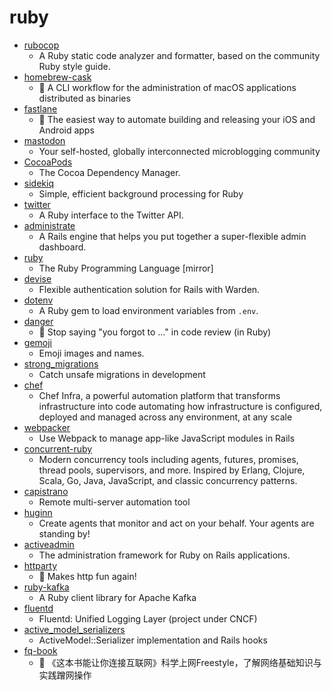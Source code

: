 # ruby
- [rubocop](https://github.com/rubocop-hq/rubocop)
  - A Ruby static code analyzer and formatter, based on the community Ruby style guide.
- [homebrew-cask](https://github.com/Homebrew/homebrew-cask)
  - 🍻 A CLI workflow for the administration of macOS applications distributed as binaries
- [fastlane](https://github.com/fastlane/fastlane)
  - 🚀 The easiest way to automate building and releasing your iOS and Android apps
- [mastodon](https://github.com/tootsuite/mastodon)
  - Your self-hosted, globally interconnected microblogging community
- [CocoaPods](https://github.com/CocoaPods/CocoaPods)
  - The Cocoa Dependency Manager.
- [sidekiq](https://github.com/mperham/sidekiq)
  - Simple, efficient background processing for Ruby
- [twitter](https://github.com/sferik/twitter)
  - A Ruby interface to the Twitter API.
- [administrate](https://github.com/thoughtbot/administrate)
  - A Rails engine that helps you put together a super-flexible admin dashboard.
- [ruby](https://github.com/ruby/ruby)
  - The Ruby Programming Language [mirror]
- [devise](https://github.com/heartcombo/devise)
  - Flexible authentication solution for Rails with Warden.
- [dotenv](https://github.com/bkeepers/dotenv)
  - A Ruby gem to load environment variables from `.env`.
- [danger](https://github.com/danger/danger)
  - 🚫 Stop saying "you forgot to …" in code review (in Ruby)
- [gemoji](https://github.com/github/gemoji)
  - Emoji images and names.
- [strong_migrations](https://github.com/ankane/strong_migrations)
  - Catch unsafe migrations in development
- [chef](https://github.com/chef/chef)
  - Chef Infra, a powerful automation platform that transforms infrastructure into code automating how infrastructure is configured, deployed and managed across any environment, at any scale
- [webpacker](https://github.com/rails/webpacker)
  - Use Webpack to manage app-like JavaScript modules in Rails
- [concurrent-ruby](https://github.com/ruby-concurrency/concurrent-ruby)
  - Modern concurrency tools including agents, futures, promises, thread pools, supervisors, and more. Inspired by Erlang, Clojure, Scala, Go, Java, JavaScript, and classic concurrency patterns.
- [capistrano](https://github.com/capistrano/capistrano)
  - Remote multi-server automation tool
- [huginn](https://github.com/huginn/huginn)
  - Create agents that monitor and act on your behalf. Your agents are standing by!
- [activeadmin](https://github.com/activeadmin/activeadmin)
  - The administration framework for Ruby on Rails applications.
- [httparty](https://github.com/jnunemaker/httparty)
  - 🎉 Makes http fun again!
- [ruby-kafka](https://github.com/zendesk/ruby-kafka)
  - A Ruby client library for Apache Kafka
- [fluentd](https://github.com/fluent/fluentd)
  - Fluentd: Unified Logging Layer (project under CNCF)
- [active_model_serializers](https://github.com/rails-api/active_model_serializers)
  - ActiveModel::Serializer implementation and Rails hooks
- [fq-book](https://github.com/hoochanlon/fq-book)
  - 📖 《这本书能让你连接互联网》科学上网Freestyle，了解网络基础知识与实践蹭网操作
